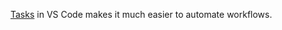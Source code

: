 [Tasks](https://code.visualstudio.com/docs/editor/tasks) in VS Code makes it much easier to automate workflows.
